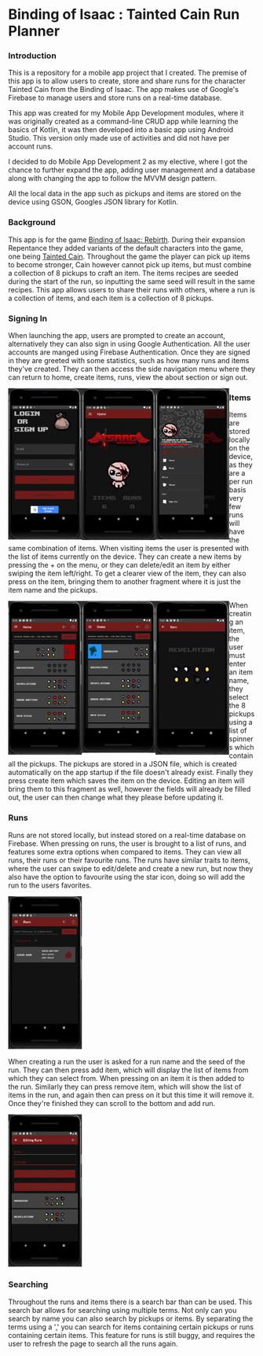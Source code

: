 # Binding of Isaac : Tainted Cain Run Planner
### Introduction
This is a repository for a mobile app project that I created. The premise of this app is to allow users to create, store  and share runs for the character Tainted Cain from the Binding of Isaac. The app makes use of Google's Firebase to manage users and store runs on a real-time database.

This app was created for my Mobile App Development modules, where it was originally created as a command-line CRUD app while learning the basics of Kotlin, it was then developed into a basic app using Android Studio. This version only made use of activities and did not have per account runs. 

I decided to do Mobile App Development 2 as my elective, where I got the chance to further expand the app, adding user management and a database along with changing the app to follow the MVVM design pattern.

All the local data in the app such as pickups and items are stored on the device using GSON, Googles JSON library for Kotlin.
### Background
This app is for the game [Binding of Isaac: Rebirth](https://store.steampowered.com/app/250900/The_Binding_of_Isaac_Rebirth/). During their expansion Repentance they added variants of the default characters into the game, one being [Tainted Cain](https://bindingofisaacrebirth.fandom.com/wiki/Tainted_Cain). Throughout the game the player can pick up items to become stronger, Cain however cannot pick up items, but must combine a collection of 8 pickups to craft an item. 
The items recipes are seeded during the start of the run, so inputting the same seed will result in the same recipes. This app allows users to share their runs with others, where a run is a collection of items, and each item is a collection of 8 pickups.
### Signing In
When launching the app, users are prompted to create an account, alternatively they can also sign in using Google Authentication. All the user accounts are manged using Firebase Authentication. Once they are signed in they are greeted with some statistics, such as how many runs and items they've created. They can then access the side navigation menu where they can return to home, create items, runs, view the about section or sign out.

<div style="width:100%">
<img src=".public/loginscreen.png" width="150" align="left">
<img src=".public/home.png" width="150" align="left">
<img src=".public/navmenu.png" width="150" align="left">
</div>

### Items
Items are stored locally on the device, as they are a per run basis very few runs will have the same combination of items. When visiting items the user is presented with the list of items currently on the device. They can create a new items by pressing the + on the menu, or they can delete/edit an item by either swiping the item left/right. To get a clearer view of the item, they can also press on the item, bringing them to another fragment where it is just the item name and the pickups.
<div style="width:100%">
<img src=".public/delete.png" width="150" align="left">
<img src=".public/edit.png" width="150" align="left">
<img src=".public/item.png" width="150" align="left">
</div>

When creating an item, the user must enter an item name, they select the 8 pickups using a list of spinners which contain all the pickups. The pickups are stored in a JSON file, which is created automatically on the app startup if the file doesn't already exist. Finally they press create item which saves the item on the device. Editing an item will bring them to this fragment as well, however the fields will already be filled out, the user can then change what they please before updating it.
### Runs
Runs are not stored locally, but instead stored on a real-time database on Firebase. When pressing on runs, the user is brought to a list of runs, and features some extra options when compared to items. They can view all runs, their runs or their favourite runs. The runs have similar traits to items, where the user can swipe to edit/delete and create a new run, but now they also have the option to favourite using the star icon, doing so will add the run to the users favorites.

<img src=".public/fav.png" width="150">


When creating a run the user is asked for a run name and the seed of the run. They can then press add item, which will display the list of items from which they can select from. When pressing on an item it is then added to the run. Similarly they can press remove item, which will show the list of items in the run, and again then can press on it but this time it will remove it. Once they're finished they can scroll to the bottom and add run.

<img src=".public/createrun.png" width="150">

### Searching
Throughout the runs and items there is a search bar than can be used. This search bar allows for searching using multiple terms. Not only can you search by name you can also search by pickups or items. By separating the terms using a ',' you can search for items containing certain pickups or runs containing certain items.
This feature for runs is still buggy, and requires the user to refresh the page to search all the runs again.
